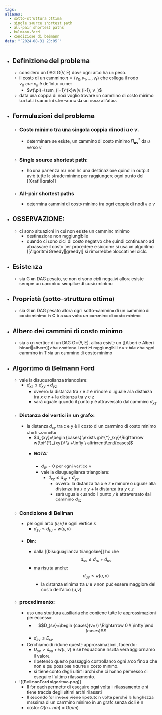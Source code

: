 ```yaml
---
tags: 
aliases:
  - sotto-struttura ottima
  - single source shortest path
  - all-pair shortest paths
  - belmann-ford
  - condizione di belmann
data: "`2024-08-31 20:05`"
---
```

- ## Definizione del problema
	- considero un DAG G(V, E) dove ogni arco ha un peso.
	- il costo di un cammino $\pi=(v_{0},v_{1},...,v_k)$ che collega il nodo $v_{0} \ con\  v_k$ è definito come:
		- $w(\pi)=\sum_{i=1}^{k}w(v_{i-1}, v_i)$
	- data una coppia di nodi voglio trovare un cammino di costo minimo tra tutti i cammini che vanno da un nodo all'altro.
- ## Formulazioni del problema
	- ### Costo minimo tra una singola coppia di nodi _u_ e _v_.
		- determinare se esiste, un cammino di costo minimo $\Pi_{\mathbf{uv}}^*$ da _u_ verso _v_ 
	- ### Single source shortest path: 
		- ho una partenza ma non ho una destinazione quindi in output avrò tutte le strade minime per raggiungere ogni punto del [[Grafi||grafo]]
	- ### All-pair shortest paths
		- determina cammini di costo minimo tra ogni coppie di nodi _u_ e _v_
- ## OSSERVAZIONE:
	- ci sono situazioni in cui non esiste un cammino minimo
		- destinazione non raggiungibile
		- quando ci sono cicli di costo negativo che quindi continuano ad abbassare il costo per procedere e siccome si usa un algoritmo [[Algoritmi Greedy||greedy]] si rimarrebbe bloccati nel ciclo. 
- ## Esistenza
	- sia G un DAG pesato, se non ci sono cicli negativi allora esiste sempre un cammino semplice di costo minimo 
- ## Proprietà (sotto-struttura ottima)
	- sia G un DAG pesato allora ogni sotto-cammino di un cammino di costo minimo in G è a sua volta un cammino di costo minimo
- ## Albero dei cammini di costo minimo
	- sia _s_ un vertice di un DAG G=(V, E). allora esiste un [[Alberi e Alberi binari||albero]] che contiene i vertici raggiungibili da _s_ tale che ogni cammino in T sia un cammino di costo minimo
- ## Algoritmo di Belmann Ford
	- vale la disuguaglianza triangolare:
		- $d_{xz}\leq d_{xy}+d_{yz}$ 
			- ovvero: la distanza tra _x_ e _z_ è minore o uguale alla distanza tra _x_ e _y_ + la distanza tra _y_ e _z_ 
			- sarà uguale quando il punto _y_ è attraversato dal cammino $d_{xz}$ 
	- ### Distanza dei vertici in un grafo:
		- la distanza $d_{xy}$ tra x e y è il costo di un cammino di costo minimo che li connette
			- $d_{xy}=\begin {cases} \exists \pi^{*}_{xy}\Rightarrow  w(\pi^{*}_{xy})\ \\ +\infty \ altrimenti\end{cases}$ 
			- ##### NOTA: 
				- $d_w=0$ per ogni vertice v
				- vale la disuguaglianza triangolare:
					- $d_{xz}\leq d_{xy}+d_{yz}$ 
						- ovvero: la distanza tra _x_ e _z_ è minore o uguale alla distanza tra _x_ e _y_ + la distanza tra _y_ e _z_ 
						- sarà uguale quando il punto _y_ è attraversato dal cammino $d_{xz}$ 
	- ### Condizione di Bellman
		- per ogni arco _(u,v)_ e ogni vertice _s_
			- $d_{sv}\leq d_{su}+w(u,v)$
		- #### Dim:
			- dalla [[Disuguaglianza triangolare]] ho che $$d_{sv}\leq d_{su}+d_{uv}$$
			- ma risulta anche: $$d_{uv}\leq w(u,v)$$
				- la distanza minima tra _u_ e _v_ non può essere maggiore del costo dell'arco (u,v)
	- ### procedimento:
		- uso una struttura ausiliaria che contiene tutte le approssimazioni per eccesso:
			- $$D_{sv}=\begin {cases}(v=s) \Rightarrow 0 \\ \infty \end {cases}$$
			- $d_{sv}\leq D_{sv}$ 
		- Cerchiamo di ridurre queste approssimazioni, facendo:
			- $D_{sv}> d_{su}+w(u,v)$  e se l'equazione risulta vera aggiorniamo il valore. 
			- ripetendo questo passaggio controllando ogni arco fino a che non è più possibile ridurre il costo minimo. 
			- si tiene conto degli ultimi archi che ci hanno permesso di eseguire l'ultimo rilassamento.
	- ![[BellmanFord algoritmo.png]]
		- Il for each permette di eseguire ogni volta il rilassamento e si tiene traccia degli ultimi archi rilassati
		- Il secondo for invece viene ripetuto n volte perché la lunghezza massima di un cammino minimo in un grafo senza cicli è n
		- costo: $O(n+nm)=O(nm)$ 